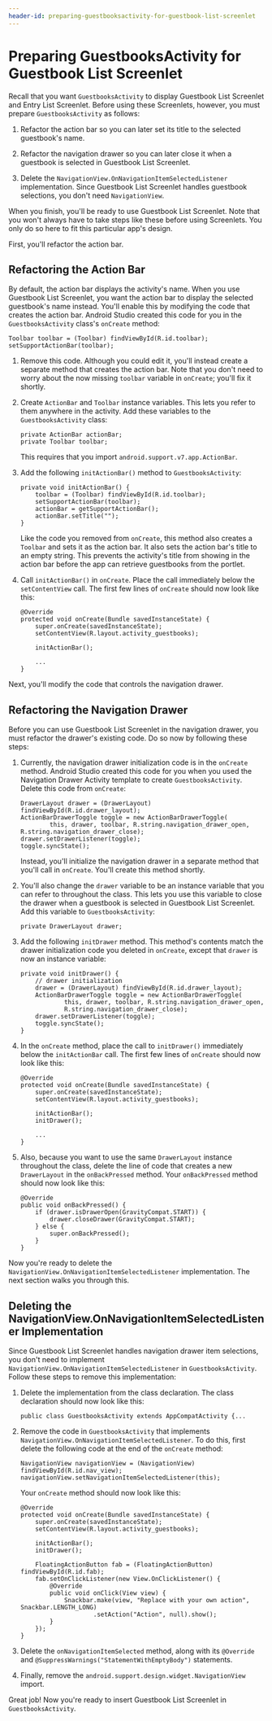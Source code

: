 ```yaml
---
header-id: preparing-guestbooksactivity-for-guestbook-list-screenlet
---
```


# Preparing GuestbooksActivity for Guestbook List Screenlet

Recall that you want `GuestbooksActivity` to display Guestbook List Screenlet 
and Entry List Screenlet. Before using these Screenlets, however, you must 
prepare `GuestbooksActivity` as follows: 

1. Refactor the action bar so you can later set its title to the selected 
   guestbook's name. 

2. Refactor the navigation drawer so you can later close it when a guestbook is 
   selected in Guestbook List Screenlet. 

3. Delete the `NavigationView.OnNavigationItemSelectedListener` implementation. 
   Since Guestbook List Screenlet handles guestbook selections, you don't need 
   `NavigationView`. 

When you finish, you'll be ready to use Guestbook List Screenlet. Note that you 
won't always have to take steps like these before using Screenlets. You only do 
so here to fit this particular app's design. 

First, you'll refactor the action bar. 

## Refactoring the Action Bar

By default, the action bar displays the activity's name. When you use Guestbook 
List Screenlet, you want the action bar to display the selected guestbook's name 
instead. You'll enable this by modifying the code that creates the action bar. 
Android Studio created this code for you in the `GuestbooksActivity` class's 
`onCreate` method: 

    Toolbar toolbar = (Toolbar) findViewById(R.id.toolbar);
    setSupportActionBar(toolbar);

1.  Remove this code. Although you could edit it, you'll instead create a
    separate method that creates the action bar. Note that you don't need to
    worry about the now missing `toolbar` variable in `onCreate`; you'll fix it
    shortly. 

2.  Create `ActionBar` and `Toolbar` instance variables. This lets you refer to
    them anywhere in the activity. Add these variables to the
    `GuestbooksActivity` class: 

        private ActionBar actionBar;
        private Toolbar toolbar;

    This requires that you import `android.support.v7.app.ActionBar`. 

3.  Add the following `initActionBar()` method to `GuestbooksActivity`: 

        private void initActionBar() {
            toolbar = (Toolbar) findViewById(R.id.toolbar);
            setSupportActionBar(toolbar);
            actionBar = getSupportActionBar();
            actionBar.setTitle("");
        }

    Like the code you removed from `onCreate`, this method also creates a 
    `Toolbar` and sets it as the action bar. It also sets the action bar's title 
    to an empty string. This prevents the activity's title from showing in the 
    action bar before the app can retrieve guestbooks from the portlet. 

4.  Call `initActionBar()` in `onCreate`. Place the call immediately below the 
    `setContentView` call. The first few lines of `onCreate` should now look 
    like this: 

        @Override
        protected void onCreate(Bundle savedInstanceState) {
            super.onCreate(savedInstanceState);
            setContentView(R.layout.activity_guestbooks);

            initActionBar();

            ...
        }

Next, you'll modify the code that controls the navigation drawer. 

## Refactoring the Navigation Drawer

Before you can use Guestbook List Screenlet in the navigation drawer, you must 
refactor the drawer's existing code. Do so now by following these steps: 

1.  Currently, the navigation drawer initialization code is in the `onCreate`
    method. Android Studio created this code for you when you used the
    Navigation Drawer Activity template to create `GuestbooksActivity`. Delete
    this code from `onCreate`: 

        DrawerLayout drawer = (DrawerLayout) findViewById(R.id.drawer_layout);
        ActionBarDrawerToggle toggle = new ActionBarDrawerToggle(
                this, drawer, toolbar, R.string.navigation_drawer_open, R.string.navigation_drawer_close);
        drawer.setDrawerListener(toggle);
        toggle.syncState();

    Instead, you'll initialize the navigation drawer in a separate method that 
    you'll call in `onCreate`. You'll create this method shortly. 

2.  You'll also change the `drawer` variable to be an instance variable that you 
    can refer to throughout the class. This lets you use this variable to close 
    the drawer when a guestbook is selected in Guestbook List Screenlet. Add 
    this variable to `GuestbooksActivity`: 

        private DrawerLayout drawer;

3.  Add the following `initDrawer` method. This method's contents match the
    drawer initialization code you deleted in `onCreate`, except that `drawer`
    is now an instance variable: 

        private void initDrawer() {
            // drawer initialization
            drawer = (DrawerLayout) findViewById(R.id.drawer_layout);
            ActionBarDrawerToggle toggle = new ActionBarDrawerToggle(
                    this, drawer, toolbar, R.string.navigation_drawer_open, 
                    R.string.navigation_drawer_close);
            drawer.setDrawerListener(toggle);
            toggle.syncState();
        }

4.  In the `onCreate` method, place the call to `initDrawer()` immediately below
    the `initActionBar` call. The first few lines of `onCreate` should now look
    like this: 

        @Override
        protected void onCreate(Bundle savedInstanceState) {
            super.onCreate(savedInstanceState);
            setContentView(R.layout.activity_guestbooks);

            initActionBar();
            initDrawer();

            ...
        }

5.  Also, because you want to use the same `DrawerLayout` instance throughout
    the class, delete the line of code that creates a new `DrawerLayout` in the
    `onBackPressed` method. Your `onBackPressed` method should now look like
    this: 

        @Override
        public void onBackPressed() {
            if (drawer.isDrawerOpen(GravityCompat.START)) {
                drawer.closeDrawer(GravityCompat.START);
            } else {
                super.onBackPressed();
            }
        }

Now you're ready to delete the `NavigationView.OnNavigationItemSelectedListener` 
implementation. The next section walks you through this. 

## Deleting the NavigationView.OnNavigationItemSelectedListener Implementation

Since Guestbook List Screenlet handles navigation drawer item selections, you 
don't need to implement `NavigationView.OnNavigationItemSelectedListener` in 
`GuestbooksActivity`. Follow these steps to remove this implementation: 

1.  Delete the implementation from the class declaration. The class declaration
    should now look like this: 

        public class GuestbooksActivity extends AppCompatActivity {...

2.  Remove the code in `GuestbooksActivity` that implements
    `NavigationView.OnNavigationItemSelectedListener`. To do this, first delete
    the following code at the end of the `onCreate` method: 

        NavigationView navigationView = (NavigationView) findViewById(R.id.nav_view);
        navigationView.setNavigationItemSelectedListener(this);

    Your `onCreate` method should now look like this: 

        @Override
        protected void onCreate(Bundle savedInstanceState) {
            super.onCreate(savedInstanceState);
            setContentView(R.layout.activity_guestbooks);

            initActionBar();
            initDrawer();

            FloatingActionButton fab = (FloatingActionButton) findViewById(R.id.fab);
            fab.setOnClickListener(new View.OnClickListener() {
                @Override
                public void onClick(View view) {
                    Snackbar.make(view, "Replace with your own action", Snackbar.LENGTH_LONG)
                            .setAction("Action", null).show();
                }
            });
        }

3.  Delete the `onNavigationItemSelected` method, along with its `@Override` and
    `@SuppressWarnings("StatementWithEmptyBody")` statements. 

4.  Finally, remove the `android.support.design.widget.NavigationView` import. 

Great job! Now you're ready to insert Guestbook List Screenlet in
`GuestbooksActivity`. 

